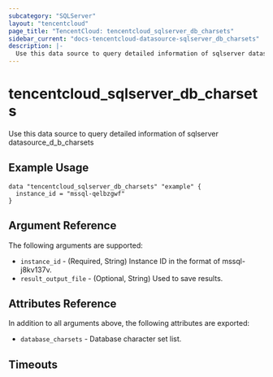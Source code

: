 ```yaml
---
subcategory: "SQLServer"
layout: "tencentcloud"
page_title: "TencentCloud: tencentcloud_sqlserver_db_charsets"
sidebar_current: "docs-tencentcloud-datasource-sqlserver_db_charsets"
description: |-
  Use this data source to query detailed information of sqlserver datasource_d_b_charsets
---
```


# tencentcloud_sqlserver_db_charsets

Use this data source to query detailed information of sqlserver datasource_d_b_charsets

## Example Usage

```hcl
data "tencentcloud_sqlserver_db_charsets" "example" {
  instance_id = "mssql-qelbzgwf"
}
```

## Argument Reference

The following arguments are supported:

* `instance_id` - (Required, String) Instance ID in the format of mssql-j8kv137v.
* `result_output_file` - (Optional, String) Used to save results.

## Attributes Reference

In addition to all arguments above, the following attributes are exported:

* `database_charsets` - Database character set list.


## Timeouts

<no value>


